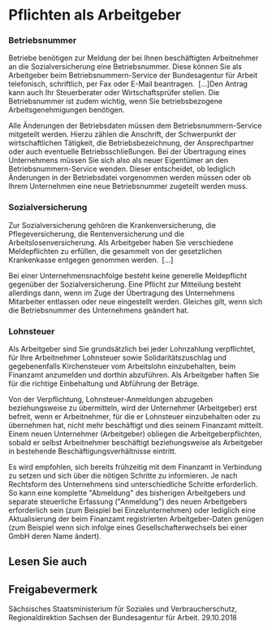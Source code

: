 # Pflichten als Arbeitgeber

### Betriebsnummer

Betriebe benötigen zur Meldung der bei Ihnen beschäftigten Arbeitnehmer an die Sozialversicherung eine Betriebsnummer. Diese können Sie als Arbeitgeber beim Betriebsnummern-Service der Bundesagentur für Arbeit telefonisch, schriftlich, per Fax oder E-Mail beantragen. [...]Den Antrag kann auch Ihr Steuerberater oder Wirtschaftsprüfer stellen. Die Betriebsnummer ist zudem wichtig, wenn Sie betriebsbezogene Arbeitsgenehmigungen benötigen.

Alle Änderungen der Betriebsdaten müssen dem Betriebsnummern-Service mitgeteilt werden. Hierzu zählen die Anschrift, der Schwerpunkt der wirtschaftlichen Tätigkeit, die Betriebsbezeichnung, der Ansprechpartner oder auch eventuelle Betriebsschließungen. Bei der Übertragung eines Unternehmens müssen Sie sich also als neuer Eigentümer an den Betriebsnummern-Service wenden. Dieser entscheidet, ob lediglich Änderungen in der Betriebsdatei vorgenommen werden müssen oder ob Ihrem Unternehmen eine neue Betriebsnummer zugeteilt werden muss.

### Sozialversicherung

Zur Sozialversicherung gehören die Krankenversicherung, die Pflegeversicherung, die Rentenversicherung und die Arbeitslosenversicherung. Als Arbeitgeber haben Sie verschiedene Meldepflichten zu erfüllen, die gesammelt von der gesetzlichen Krankenkasse entgegen genommen werden. [...]

Bei einer Unternehmensnachfolge besteht keine generelle Meldepflicht gegenüber der Sozialversicherung. Eine Pflicht zur Mitteilung besteht allerdings dann, wenn im Zuge der Übertragung des Unternehmens Mitarbeiter entlassen oder neue eingestellt werden. Gleiches gilt, wenn sich die Betriebsnummer des Unternehmens geändert hat.

### Lohnsteuer

Als Arbeitgeber sind Sie grundsätzlich bei jeder Lohnzahlung verpflichtet, für Ihre Arbeitnehmer Lohnsteuer sowie Solidaritätszuschlag und gegebenenfalls Kirchensteuer vom Arbeitslohn einzubehalten, beim Finanzamt anzumelden und dorthin abzuführen. Als Arbeitgeber haften Sie für die richtige Einbehaltung und Abführung der Beträge.

Von der Verpflichtung, Lohnsteuer-Anmeldungen abzugeben beziehungsweise zu übermitteln, wird der Unternehmer (Arbeitgeber) erst befreit, wenn er Arbeitnehmer, für die er Lohnsteuer einzubehalten oder zu übernehmen hat, nicht mehr beschäftigt und dies seinem Finanzamt mitteilt. Einem neuen Unternehmer (Arbeitgeber) obliegen die Arbeitgeberpflichten, sobald er selbst Arbeitnehmer beschäftigt beziehungsweise als Arbeitgeber in bestehende Beschäftigungsverhältnisse eintritt.

Es wird empfohlen, sich bereits frühzeitig mit dem Finanzamt in Verbindung zu setzen und sich über die nötigen Schritte zu informieren. Je nach Rechtsform des Unternehmens sind unterschiedliche Schritte erforderlich. So kann eine komplette "Abmeldung" des bisherigen Arbeitgebers und separate steuerliche Erfassung ("Anmeldung") des neuen Arbeitgebers erforderlich sein (zum Beispiel bei Einzelunternehmen) oder lediglich eine Aktualisierung der beim Finanzamt registrierten Arbeitgeber-Daten genügen (zum Beispiel wenn sich infolge eines Gesellschafterwechsels bei einer GmbH deren Name ändert).

## Lesen Sie auch

## Freigabevermerk

Sächsisches Staatsministerium für Soziales und Verbraucherschutz, Regionaldirektion Sachsen der Bundesagentur für Arbeit. 29.10.2018
